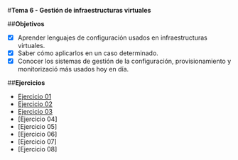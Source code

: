 #**Tema 6 - Gestión de infraestructuras virtuales**

##**Objetivos**

- [x] Aprender lenguajes de configuración usados en infraestructuras virtuales.
- [x] Saber cómo aplicarlos en un caso determinado.
- [x] Conocer los sistemas de gestión de la configuración, provisionamiento y monitorizació más usados hoy en día.

##**Ejercicios**

- [Ejercicio 01](https://github.com/Elirova/IV2K13/blob/master/Tema6/ejercicio01.md)
- [Ejercicio 02](https://github.com/Elirova/IV2K13/blob/master/Tema6/ejercicio02.md)
- [Ejercicio 03](https://github.com/Elirova/IV2K13/blob/master/Tema6/ejercicio03.md)
- [Ejercicio 04]
- [Ejercicio 05]
- [Ejercicio 06]
- [Ejercicio 07]
- [Ejercicio 08]
